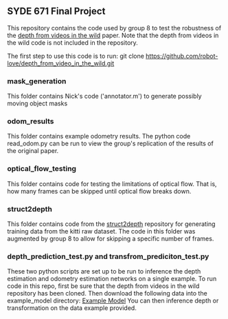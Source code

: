 ## SYDE 671 Final Project

This repository contains the code used by group 8 to test the robustness of the [depth from videos in the wild](https://github.com/google-research/google-research/tree/master/depth_from_video_in_the_wild) paper. Note that the depth from videos in the wild code is not included in the repository.

The first step to use this code is to run:
git clone https://github.com/robot-love/depth_from_video_in_the_wild.git

### mask_generation 
This folder contains Nick's code ('annotator.m') to generate possibly moving object masks

### odom_results
This folder contains example odometry results. The python code read_odom.py can be run to view the group's replication of the results of the original paper.

### optical_flow_testing
This folder contains code for testing the limitations of optical flow. That is, how many frames can be skipped until optical flow breaks down.

### struct2depth
This folder contains code from the [struct2depth](https://github.com/tensorflow/models/tree/master/research/struct2depth) repository for generating training data from the kitti raw dataset. The code in this folder was augmented by group 8 to allow for skipping a specific number of frames.

### depth_prediction_test.py and transfrom_prediciton_test.py
These two python scripts are set up to be run to inference the depth estimation and odometry estimation networks on a single example. To run code in this repo, first be sure that the depth from videos in the wild repository has been cloned. Then download the following data into the example_model directory:
[Example Model](https://www.googleapis.com/download/storage/v1/b/gresearch/o/depth_from_video_in_the_wild%2Fcheckpoints%2Fkitti_odometry_learned_intrinsics.zip?generation=1568245497722898&alt=media)
You can then inference depth or transformation on the data example provided.
